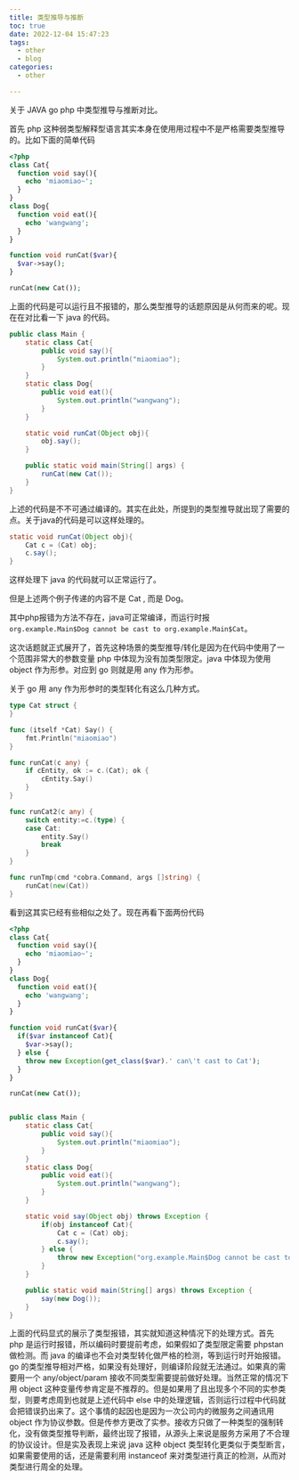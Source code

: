 ```yaml
---
title: 类型推导与推断
toc: true
date: 2022-12-04 15:47:23
tags:
  - other
  - blog
categories:
  - other

---
```


关于 JAVA go php 中类型推导与推断对比。


首先 php 这种弱类型解释型语言其实本身在使用用过程中不是严格需要类型推导的。比如下面的简单代码

```php
<?php
class Cat{
  function void say(){
    echo 'miaomiao~';
  }
}
class Dog{
  function void eat(){
    echo 'wangwang';
  }
}

function void runCat($var){
  $var->say();
}

runCat(new Cat());
```
上面的代码是可以运行且不报错的，那么类型推导的话题原因是从何而来的呢。现在在对比看一下 java 的代码。

```java
public class Main {
    static class Cat{
        public void say(){
            System.out.println("miaomiao");
        }
    }
    static class Dog{
        public void eat(){
            System.out.println("wangwang");
        }
    }

    static void runCat(Object obj){
        obj.say();
    }

    public static void main(String[] args) {
        runCat(new Cat());
    }
}
```

上述的代码是不不可通过编译的。其实在此处，所提到的类型推导就出现了需要的点。关于java的代码是可以这样处理的。
```java
static void runCat(Object obj){
    Cat c = (Cat) obj;
    c.say();
}
```

这样处理下 java 的代码就可以正常运行了。  

但是上述两个例子传递的内容不是 Cat , 而是 Dog。  

其中php报错为方法不存在，java可正常编译，而运行时报` org.example.Main$Dog cannot be cast to org.example.Main$Cat`。  

这次话题就正式展开了，首先这种场景的类型推导/转化是因为在代码中使用了一个范围非常大的参数变量 php 中体现为没有加类型限定。java 中体现为使用 object 作为形参。对应到 go 则就是用 any 作为形参。

关于 go 用 any 作为形参时的类型转化有这么几种方式。

```go
type Cat struct {
}

func (itself *Cat) Say() {
	fmt.Println("miaomiao")
}

func runCat(c any) {
	if cEntity, ok := c.(Cat); ok {
		cEntity.Say()
	}
}

func runCat2(c any) {
	switch entity:=c.(type) {
	case Cat:
		entity.Say()
		break
	}
}

func runTmp(cmd *cobra.Command, args []string) {
	runCat(new(Cat))
}
```

看到这其实已经有些相似之处了。现在再看下面两份代码

```php
<?php
class Cat{
  function void say(){
    echo 'miaomiao~';
  }
}
class Dog{
  function void eat(){
    echo 'wangwang';
  }
}

function void runCat($var){
  if($var instanceof Cat){
    $var->say();
  } else {
    throw new Exception(get_class($var).' can\'t cast to Cat');
  }
}

runCat(new Cat());
```

```java

public class Main {
    static class Cat{
        public void say(){
            System.out.println("miaomiao");
        }
    }
    static class Dog{
        public void eat(){
            System.out.println("wangwang");
        }
    }

    static void say(Object obj) throws Exception {
        if(obj instanceof Cat){
            Cat c = (Cat) obj;
            c.say();
        } else {
            throw new Exception("org.example.Main$Dog cannot be cast to org.example.Main$Cat");
        }
    }

    public static void main(String[] args) throws Exception {
        say(new Dog());
    }
}
```


上面的代码显式的展示了类型报错，其实就知道这种情况下的处理方式。首先 php 是运行时报错，所以编码时要提前考虑，如果假如了类型限定需要 phpstan 做检测。而 java 的编译也不会对类型转化做严格的检测，等到运行时开始报错。go 的类型推导相对严格，如果没有处理好，则编译阶段就无法通过。如果真的需要用一个 any/object/param 接收不同类型需要提前做好处理。当然正常的情况下用 object 这种变量传参肯定是不推荐的。但是如果用了且出现多个不同的实参类型，则要考虑周到也就是上述代码中 else 中的处理逻辑，否则运行过程中代码就会把错误扔出来了。这个事情的起因也是因为一次公司内的微服务之间通讯用 object 作为协议参数。但是传参方更改了实参。接收方只做了一种类型的强制转化，没有做类型推导判断，最终出现了报错，从源头上来说是服务方采用了不合理的协议设计。但是实及表现上来说 java 这种 object 类型转化更类似于类型断言，如果需要使用的话，还是需要利用 instanceof 来对类型进行真正的检测，从而对类型进行周全的处理。